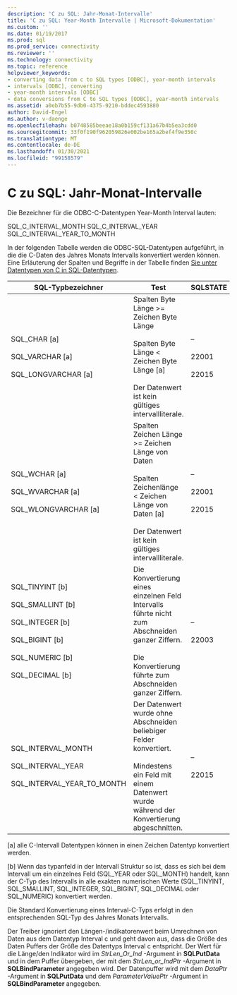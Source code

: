 ```yaml
---
description: 'C zu SQL: Jahr-Monat-Intervalle'
title: 'C zu SQL: Year-Month Intervalle | Microsoft-Dokumentation'
ms.custom: ''
ms.date: 01/19/2017
ms.prod: sql
ms.prod_service: connectivity
ms.reviewer: ''
ms.technology: connectivity
ms.topic: reference
helpviewer_keywords:
- converting data from c to SQL types [ODBC], year-month intervals
- intervals [ODBC], converting
- year-month intervals [ODBC]
- data conversions from C to SQL types [ODBC], year-month intervals
ms.assetid: a0eb7b55-9db0-4375-9210-bddec4593880
author: David-Engel
ms.author: v-daenge
ms.openlocfilehash: b0748585beeae18a0b159cf131a67b4b5ea3cdd0
ms.sourcegitcommit: 33f0f190f962059826e002be165a2bef4f9e350c
ms.translationtype: MT
ms.contentlocale: de-DE
ms.lasthandoff: 01/30/2021
ms.locfileid: "99158579"
---
```

# <a name="c-to-sql-year-month-intervals"></a>C zu SQL: Jahr-Monat-Intervalle
Die Bezeichner für die ODBC-C-Datentypen Year-Month Interval lauten:  
  
 SQL_C_INTERVAL_MONTH SQL_C_INTERVAL_YEAR SQL_C_INTERVAL_YEAR_TO_MONTH  
  
 In der folgenden Tabelle werden die ODBC-SQL-Datentypen aufgeführt, in die die C-Daten des Jahres Monats Intervalls konvertiert werden können. Eine Erläuterung der Spalten und Begriffe in der Tabelle finden [Sie unter Datentypen von C in SQL-Datentypen](../../../odbc/reference/appendixes/converting-data-from-c-to-sql-data-types.md).  
  
|SQL-Typbezeichner|Test|SQLSTATE|  
|-------------------------|----------|--------------|  
|SQL_CHAR [a]<br /><br /> SQL_VARCHAR [a]<br /><br /> SQL_LONGVARCHAR [a]|Spalten Byte Länge >= Zeichen Byte Länge<br /><br /> Spalten Byte Länge < Zeichen Byte Länge [a]<br /><br /> Der Datenwert ist kein gültiges intervallliterale.|–<br /><br /> 22001<br /><br /> 22015|  
|SQL_WCHAR [a]<br /><br /> SQL_WVARCHAR [a]<br /><br /> SQL_WLONGVARCHAR [a]|Spalten Zeichen Länge >= Zeichen Länge von Daten<br /><br /> Spalten Zeichenlänge < Zeichen Länge von Daten [a]<br /><br /> Der Datenwert ist kein gültiges intervallliterale.|–<br /><br /> 22001<br /><br /> 22015|  
|SQL_TINYINT [b]<br /><br /> SQL_SMALLINT [b]<br /><br /> SQL_INTEGER [b]<br /><br /> SQL_BIGINT [b]<br /><br /> SQL_NUMERIC [b]<br /><br /> SQL_DECIMAL [b]|Die Konvertierung eines einzelnen Feld Intervalls führte nicht zum Abschneiden ganzer Ziffern.<br /><br /> Die Konvertierung führte zum Abschneiden ganzer Ziffern.|–<br /><br /> 22003|  
|SQL_INTERVAL_MONTH<br /><br /> SQL_INTERVAL_YEAR<br /><br /> SQL_INTERVAL_YEAR_TO_MONTH|Der Datenwert wurde ohne Abschneiden beliebiger Felder konvertiert.<br /><br /> Mindestens ein Feld mit einem Datenwert wurde während der Konvertierung abgeschnitten.|–<br /><br /> 22015|  
  
 [a] alle C-Intervall Datentypen können in einen Zeichen Datentyp konvertiert werden.  
  
 [b] Wenn das typanfeld in der Intervall Struktur so ist, dass es sich bei dem Intervall um ein einzelnes Feld (SQL_YEAR oder SQL_MONTH) handelt, kann der C-Typ des Intervalls in alle exakten numerischen Werte (SQL_TINYINT, SQL_SMALLINT, SQL_INTEGER, SQL_BIGINT, SQL_DECIMAL oder SQL_NUMERIC) konvertiert werden.  
  
 Die Standard Konvertierung eines Interval-C-Typs erfolgt in den entsprechenden SQL-Typ des Jahres Monats Intervalls.  
  
 Der Treiber ignoriert den Längen-/indikatorenwert beim Umrechnen von Daten aus dem Datentyp Interval c und geht davon aus, dass die Größe des Daten Puffers der Größe des Datentyps Interval c entspricht. Der Wert für die Länge/den Indikator wird im *StrLen_Or_Ind* -Argument in **SQLPutData** und in dem Puffer übergeben, der mit dem *StrLen_or_IndPtr* -Argument in **SQLBindParameter** angegeben wird. Der Datenpuffer wird mit dem *DataPtr* -Argument in **SQLPutData** und dem *ParameterValuePtr* -Argument in **SQLBindParameter** angegeben.
